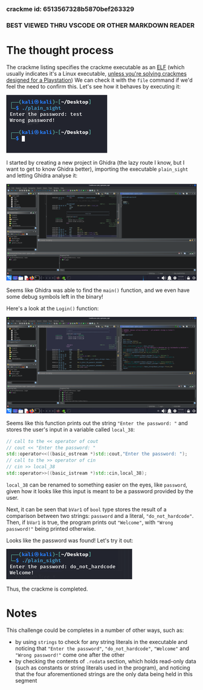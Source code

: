 
###  crackme id: 6513567328b5870bef263329
### BEST VIEWED THRU VSCODE OR OTHER MARKDOWN READER

# The thought process
The crackme listing specifies the crackme executable as an [ELF][elf-wikipedia] (which usually indicates it's a Linux executable, [unless you're solving crackmes designed for a Playstation][elf-wikipedia-playstation]) We can check it with the `file` command if we'd feel the need to confirm this.
Let's see how it behaves by executing it:

![](<assets\1.png>)

I started by creating a new project in Ghidra (the lazy route I know, but I want to get to know Ghidra better), importing the executable `plain_sight` and letting Ghidra analyse it:

![](<assets\2.png>)

Seems like Ghidra was able to find the `main()` function, and we even have some debug symbols left in the binary!

Here's a look at the `Login()` function:

![](<assets\3.png>)

Seems like this function prints out the string `"Enter the password: "` and stores the user's input in a variable called `local_38`:
```cpp
// call to the << operator of cout
// cout << "Enter the password: "
std::operator<<((basic_ostream *)std::cout,"Enter the password: ");
// call to the >> operator of cin
// cin >> local_38
std::operator>>((basic_istream *)std::cin,local_38);
```

`local_38` can be renamed to something easier on the eyes, like `password`, given how it looks like this input is meant to be a password provided by the user.

Next, it can be seen that `bVar1` of `bool` type stores the result of a comparison between two strings: `password` and a literal, `"do_not_hardcode"`. 
Then, if  `bVar1` is true, the program prints out `"Welcome"`, with `"Wrong password!"` being printed otherwise.

Looks like the password was found! Let's try it out:

![](assets\4.png)

Thus, the crackme is completed.

# Notes
This challenge could be completes in a number of other ways, such as:
- by using `strings` to check for any string literals in the executable and noticing that `"Enter the password"`, `"do_not_hardcode"`, `"Welcome"` and `"Wrong password!"` come one after the other
- by checking the contents of `.rodata` section, which holds read-only data (such as constants or string literals used in the program), and noticing that the four aforementioned strings are the only data being held in this segment

[elf-wikipedia]: https://en.wikipedia.org/wiki/Executable_and_Linkable_Format
[elf-wikipedia-playstation]: https://en.wikipedia.org/wiki/Executable_and_Linkable_Format#Game_consoles